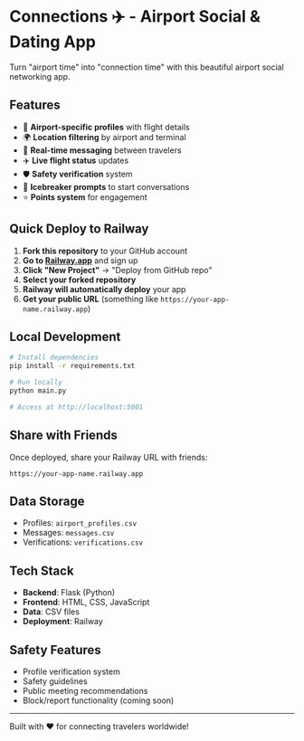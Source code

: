 # Connections ✈️ - Airport Social & Dating App

Turn "airport time" into "connection time" with this beautiful airport social networking app.

## Features

- 🛫 **Airport-specific profiles** with flight details
- 🌍 **Location filtering** by airport and terminal
- 💬 **Real-time messaging** between travelers
- ✈️ **Live flight status** updates
- 🛡️ **Safety verification** system
- 🎯 **Icebreaker prompts** to start conversations
- ⭐ **Points system** for engagement

## Quick Deploy to Railway

1. **Fork this repository** to your GitHub account
2. **Go to [Railway.app](https://railway.app)** and sign up
3. **Click "New Project"** → "Deploy from GitHub repo"
4. **Select your forked repository**
5. **Railway will automatically deploy** your app
6. **Get your public URL** (something like `https://your-app-name.railway.app`)

## Local Development

```bash
# Install dependencies
pip install -r requirements.txt

# Run locally
python main.py

# Access at http://localhost:5001
```

## Share with Friends

Once deployed, share your Railway URL with friends:
```
https://your-app-name.railway.app
```

## Data Storage

- Profiles: `airport_profiles.csv`
- Messages: `messages.csv`
- Verifications: `verifications.csv`

## Tech Stack

- **Backend**: Flask (Python)
- **Frontend**: HTML, CSS, JavaScript
- **Data**: CSV files
- **Deployment**: Railway

## Safety Features

- Profile verification system
- Safety guidelines
- Public meeting recommendations
- Block/report functionality (coming soon)

---

Built with ❤️ for connecting travelers worldwide! 